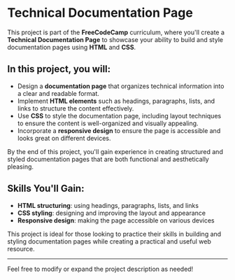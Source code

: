 # Technical Documentation Page

This project is part of the **FreeCodeCamp** curriculum, where you'll create a **Technical Documentation Page** to showcase your ability to build and style documentation pages using **HTML** and **CSS**.

## In this project, you will:
- Design a **documentation page** that organizes technical information into a clear and readable format.
- Implement **HTML elements** such as headings, paragraphs, lists, and links to structure the content effectively.
- Use **CSS** to style the documentation page, including layout techniques to ensure the content is well-organized and visually appealing.
- Incorporate a **responsive design** to ensure the page is accessible and looks great on different devices.

By the end of this project, you'll gain experience in creating structured and styled documentation pages that are both functional and aesthetically pleasing.

## Skills You'll Gain:
- **HTML structuring**: using headings, paragraphs, lists, and links
- **CSS styling**: designing and improving the layout and appearance
- **Responsive design**: making the page accessible on various devices

This project is ideal for those looking to practice their skills in building and styling documentation pages while creating a practical and useful web resource.

---

Feel free to modify or expand the project description as needed!
